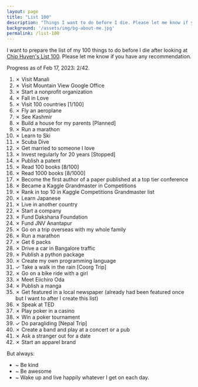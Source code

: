 ```yaml
---
layout: page
title: "List 100"
description: "Things I want to do before I die. Please let me know if you have any recommendation."
background: '/assets/img/bg-about-me.jpg'
permalink: /list-100
---
```


I want to prepare the list of my 100 things to do before I die after looking at <a href="https://huyenchip.com/list-100/" target="_blank">Chip Huyen's List 100</a>. Please let me know if you have any recommendation. 

Progress as of Feb 17, 2023: 2/42.

1. ✗ Visit Manali
2. ✗ Visit Mountain View Google Office
3. ✗ Start a nonprofit organization 
4. ✗ Fall in Love
5. ✗ Visit 100 countries [1/100]
6. ✗ Fly an aeroplane
7. ✗ See Kashmir
8. ✗ Build a house for my parents [Planned]
9. ✗ Run a marathon
10. ✗ Learn to Ski
11. ✗ Scuba Dive
12. ✗ Get married to someone I love
13. ✗ Invest regularly for 20 years [Stopped]
14. ✗ Publish a patent
15. ✗ Read 100 books [8/100]
16. ✗ Read 1000 books [8/1000]
17. ✗ Become the first author of a paper published at a top tier conference
18. ✗ Became a Kaggle Grandmaster in Competitions
19. ✗ Rank in top 10 in Kaggle Competitions Grandmaster list
20. ✗ Learn Japanese
21. ✗ Live in another country
22. ✗ Start a company
23. ✗ Fund Dakshana Foundation
24. ✗ Fund JNV Anantapur
25. ✗ Go on a trip overseas with my whole family
26. ✗ Run a marathon
27. ✗ Get 6 packs
28. ✗ Drive a car in Bangalore traffic
29. ✗ Publish a python package
30. ✗ Create my own programming language
31. ✓ Take a walk in the rain [Coorg Trip]
32. ✗ Go on a bike ride with a girl
33. ✗ Meet Eiichiro Oda
34. ✗ Publish a manga
35. ✗ Get featured in a local newspaper (already had been featured once but I want to after I create this list)
36. ✗ Speak at TED
37. ✗ Play poker in a casino
38. ✗ Win a poker tournament
39. ✓ Do paragliding [Nepal Trip]
40. ✗ Create a band and play at a concert or a pub
41. ✗ Ask a stranger out for a date
42. ✗ Start an apparel brand


But always:
- ~ Be kind
- ~ Be awesome
- ~ Wake up and live happily whatever I get on each day.
